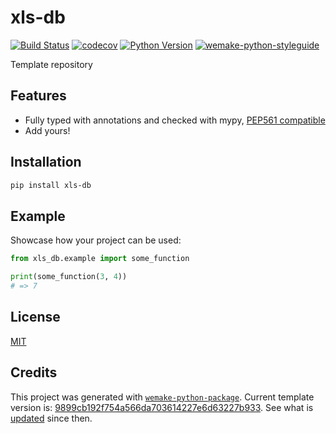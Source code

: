 # xls-db

[![Build Status](https://github.com/zovcrru/xls-db/workflows/test/badge.svg?branch=master&event=push)](https://github.com/zovcrru/xls-db/actions?query=workflow%3Atest)
[![codecov](https://codecov.io/gh/zovcrru/template-repository/branch/master/graph/badge.svg?token=2I4FV72FOC)](https://codecov.io/gh/zovcrru/template-repository)
[![Python Version](https://img.shields.io/pypi/pyversions/xls-db.svg)](https://pypi.org/project/xls-db/)
[![wemake-python-styleguide](https://img.shields.io/badge/style-wemake-000000.svg)](https://github.com/wemake-services/wemake-python-styleguide)

Template repository


## Features

- Fully typed with annotations and checked with mypy, [PEP561 compatible](https://www.python.org/dev/peps/pep-0561/)
- Add yours!


## Installation

```bash
pip install xls-db
```


## Example

Showcase how your project can be used:

```python
from xls_db.example import some_function

print(some_function(3, 4))
# => 7
```

## License

[MIT](https://github.com/zovcrru/xls-db/blob/master/LICENSE)


## Credits

This project was generated with [`wemake-python-package`](https://github.com/wemake-services/wemake-python-package). Current template version is: [9899cb192f754a566da703614227e6d63227b933](https://github.com/wemake-services/wemake-python-package/tree/9899cb192f754a566da703614227e6d63227b933). See what is [updated](https://github.com/wemake-services/wemake-python-package/compare/9899cb192f754a566da703614227e6d63227b933...master) since then.
